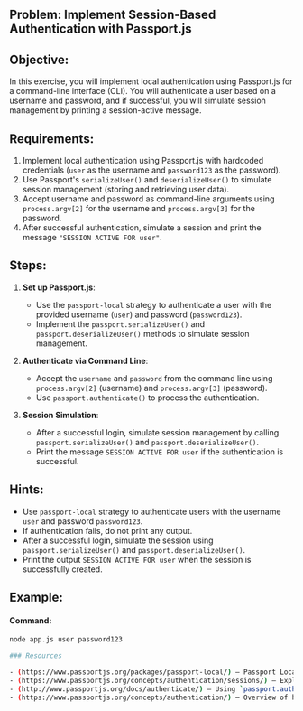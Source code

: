 ## Problem: Implement Session-Based Authentication with Passport.js

## Objective:
In this exercise, you will implement local authentication using Passport.js for a command-line interface (CLI). You will authenticate a user based on a username and password, and if successful, you will simulate session management by printing a session-active message.

## Requirements:
1. Implement local authentication using Passport.js with hardcoded credentials (`user` as the username and `password123` as the password).
2. Use Passport's `serializeUser()` and `deserializeUser()` to simulate session management (storing and retrieving user data).
3. Accept username and password as command-line arguments using `process.argv[2]` for the username and `process.argv[3]` for the password.
4. After successful authentication, simulate a session and print the message `"SESSION ACTIVE FOR user"`.

## Steps:
1. **Set up Passport.js**:
   - Use the `passport-local` strategy to authenticate a user with the provided username (`user`) and password (`password123`).
   - Implement the `passport.serializeUser()` and `passport.deserializeUser()` methods to simulate session management.

2. **Authenticate via Command Line**:
   - Accept the `username` and `password` from the command line using `process.argv[2]` (username) and `process.argv[3]` (password).
   - Use `passport.authenticate()` to process the authentication.

3. **Session Simulation**:
   - After a successful login, simulate session management by calling `passport.serializeUser()` and `passport.deserializeUser()`.
   - Print the message `SESSION ACTIVE FOR user` if the authentication is successful.

## Hints:
- Use `passport-local` strategy to authenticate users with the username `user` and password `password123`.
- If authentication fails, do not print any output.
- After a successful login, simulate the session using `passport.serializeUser()` and `passport.deserializeUser()`.
- Print the output `SESSION ACTIVE FOR user` when the session is successfully created.

## Example:

#### Command:
```bash
node app.js user password123

### Resources

- (https://www.passportjs.org/packages/passport-local/) – Passport Local Strategy for username/password authentication. [passport-local Strategy]  
- (https://www.passportjs.org/concepts/authentication/sessions/) – Explanation of `serializeUser` and `deserializeUser` for session management. [Passport Sessions]  
- (http://www.passportjs.org/docs/authenticate/) – Using `passport.authenticate()` with a custom callback. [passport.authenticate()]  
- (https://www.passportjs.org/concepts/authentication/) – Overview of how Passport handles authentication and user serialization. [Passport.js Authentication Concepts]  

